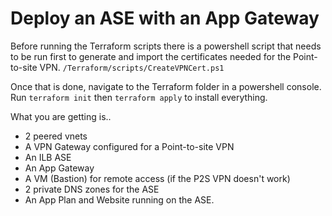 # Deploy an ASE with an App Gateway

Before running the Terraform scripts there is a powershell script that needs to be run first to generate and import the certificates needed for the Point-to-site VPN. `/Terraform/scripts/CreateVPNCert.ps1`

Once that is done, navigate to the Terraform folder in a powershell console.
Run `terraform init`
then `terraform apply`
to install everything.

What you are getting is..

- 2 peered vnets
- A VPN Gateway configured for a Point-to-site VPN
- An ILB ASE
- An App Gateway
- A VM (Bastion) for remote access (if the P2S VPN doesn't work)
- 2 private DNS zones for the ASE
- An App Plan and Website running on the ASE.